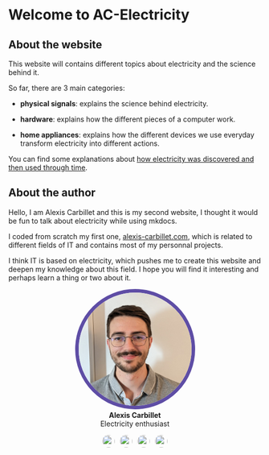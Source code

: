 # Welcome to AC-Electricity

## About the website

This website will contains different topics about electricity and the science behind it.

So far, there are 3 main categories:

- **physical signals**: explains the science behind electricity.

- **hardware**: explains how the different pieces of a computer work.

- **home appliances**: explains how the different devices we use everyday transform electricity into different actions.

You can find some explanations about [how electricity was discovered and then used through time](history.md).

## About the author

Hello, I am Alexis Carbillet and this is my second website, I thought it would be fun to talk about electricity while using mkdocs.

I coded from scratch my first one, [alexis-carbillet.com](https://alexis-carbillet.com/), which is related to different fields of IT and contains most of my personnal projects.

I think IT is based on electricity, which pushes me to create this website and deepen my knowledge about this field. I hope you will find it interesting and perhaps learn a thing or two about it.

<center>
<a href="https://alexis-carbillet.com/"><img src="assets/alexis_carbillet.png" style="width: 225px;height: 225px;border-radius: 200px;margin-bottom: 0; border: 7px solid #5e4da5;" alt="author picture"></a>
<h4 style="margin-top: 0; margin-bottom: 0;">Alexis Carbillet</h4>
<p style="margin-top: 0px;">Electricity enthusiast</p>
<a href="https://github.com/alexiscarbillet"><img src="https://raw.githubusercontent.com/squidfunk/mkdocs-material/master/material/templates/.icons/fontawesome/brands/github.svg" style="width: 25px;height: 25px;border-radius: 200px;margin-right: 10px;"></a><a href="mailto:alexis.carbillet@mines-ales.org"><img src="https://raw.githubusercontent.com/squidfunk/mkdocs-material/master/material/templates/.icons/fontawesome/regular/envelope.svg" style="width: 25px;height: 25px;border-radius: 200px;margin-right: 10px;"></a><a href="https://play.google.com/store/apps/developer?id=alexiscarbillet"><img src="https://raw.githubusercontent.com/squidfunk/mkdocs-material/master/material/templates/.icons/fontawesome/brands/android.svg" style="width: 25px;height: 25px;border-radius: 200px;margin-right: 10px;"></a><a href="https://alexis-carbillet.com/"><img src="https://raw.githubusercontent.com/squidfunk/mkdocs-material/master/material/templates/.icons/fontawesome/solid/house.svg" style="width: 25px;height: 25px;border-radius: 200px;"></a>
</center>
